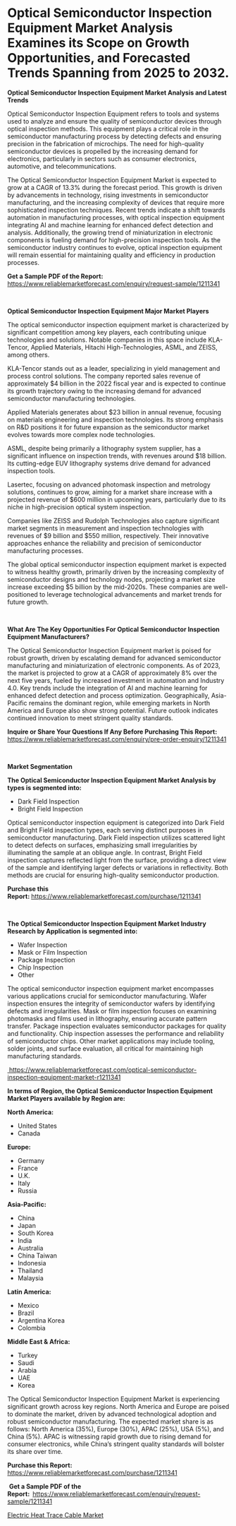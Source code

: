 <p><h1>Optical Semiconductor Inspection Equipment Market Analysis Examines its Scope on Growth Opportunities, and Forecasted Trends Spanning from 2025 to 2032.</h1></p><p><strong>Optical Semiconductor Inspection Equipment Market Analysis and Latest Trends</strong></p>
<p><p>Optical Semiconductor Inspection Equipment refers to tools and systems used to analyze and ensure the quality of semiconductor devices through optical inspection methods. This equipment plays a critical role in the semiconductor manufacturing process by detecting defects and ensuring precision in the fabrication of microchips. The need for high-quality semiconductor devices is propelled by the increasing demand for electronics, particularly in sectors such as consumer electronics, automotive, and telecommunications.</p><p>The Optical Semiconductor Inspection Equipment Market is expected to grow at a CAGR of 13.3% during the forecast period. This growth is driven by advancements in technology, rising investments in semiconductor manufacturing, and the increasing complexity of devices that require more sophisticated inspection techniques. Recent trends indicate a shift towards automation in manufacturing processes, with optical inspection equipment integrating AI and machine learning for enhanced defect detection and analysis. Additionally, the growing trend of miniaturization in electronic components is fueling demand for high-precision inspection tools. As the semiconductor industry continues to evolve, optical inspection equipment will remain essential for maintaining quality and efficiency in production processes.</p></p>
<p><strong>Get a Sample PDF of the Report:&nbsp;</strong> <a href="https://www.reliablemarketforecast.com/enquiry/request-sample/1211341?utm_campaign=3354&utm_medium=2&utm_source=Github&utm_content=ia&utm_term=24032025&utm_id=optical-semiconductor-inspection-equipment">https://www.reliablemarketforecast.com/enquiry/request-sample/1211341</a></p>
<p>&nbsp;</p>
<p><strong>Optical Semiconductor Inspection Equipment Major Market Players</strong></p>
<p><p>The optical semiconductor inspection equipment market is characterized by significant competition among key players, each contributing unique technologies and solutions. Notable companies in this space include KLA-Tencor, Applied Materials, Hitachi High-Technologies, ASML, and ZEISS, among others.</p><p>KLA-Tencor stands out as a leader, specializing in yield management and process control solutions. The company reported sales revenue of approximately $4 billion in the 2022 fiscal year and is expected to continue its growth trajectory owing to the increasing demand for advanced semiconductor manufacturing technologies.</p><p>Applied Materials generates about $23 billion in annual revenue, focusing on materials engineering and inspection technologies. Its strong emphasis on R&D positions it for future expansion as the semiconductor market evolves towards more complex node technologies.</p><p>ASML, despite being primarily a lithography system supplier, has a significant influence on inspection trends, with revenues around $18 billion. Its cutting-edge EUV lithography systems drive demand for advanced inspection tools.</p><p>Lasertec, focusing on advanced photomask inspection and metrology solutions, continues to grow, aiming for a market share increase with a projected revenue of $600 million in upcoming years, particularly due to its niche in high-precision optical system inspection.</p><p>Companies like ZEISS and Rudolph Technologies also capture significant market segments in measurement and inspection technologies with revenues of $9 billion and $550 million, respectively. Their innovative approaches enhance the reliability and precision of semiconductor manufacturing processes.</p><p>The global optical semiconductor inspection equipment market is expected to witness healthy growth, primarily driven by the increasing complexity of semiconductor designs and technology nodes, projecting a market size increase exceeding $5 billion by the mid-2020s. These companies are well-positioned to leverage technological advancements and market trends for future growth.</p></p>
<p>&nbsp;</p>
<p><strong>What Are The Key Opportunities For Optical Semiconductor Inspection Equipment Manufacturers?</strong></p>
<p><p>The Optical Semiconductor Inspection Equipment market is poised for robust growth, driven by escalating demand for advanced semiconductor manufacturing and miniaturization of electronic components. As of 2023, the market is projected to grow at a CAGR of approximately 8% over the next five years, fueled by increased investment in automation and Industry 4.0. Key trends include the integration of AI and machine learning for enhanced defect detection and process optimization. Geographically, Asia-Pacific remains the dominant region, while emerging markets in North America and Europe also show strong potential. Future outlook indicates continued innovation to meet stringent quality standards.</p></p>
<p><strong>Inquire or Share Your Questions If Any Before Purchasing This Report:</strong> <a href="https://www.reliablemarketforecast.com/enquiry/pre-order-enquiry/1211341?utm_campaign=3354&utm_medium=2&utm_source=Github&utm_content=ia&utm_term=24032025&utm_id=optical-semiconductor-inspection-equipment">https://www.reliablemarketforecast.com/enquiry/pre-order-enquiry/1211341</a></p>
<p>&nbsp;</p>
<p><strong>Market Segmentation</strong></p>
<p><strong>The Optical Semiconductor Inspection Equipment Market Analysis by types is segmented into:</strong></p>
<p><ul><li>Dark Field Inspection</li><li>Bright Field Inspection</li></ul></p>
<p><p>Optical semiconductor inspection equipment is categorized into Dark Field and Bright Field inspection types, each serving distinct purposes in semiconductor manufacturing. Dark Field inspection utilizes scattered light to detect defects on surfaces, emphasizing small irregularities by illuminating the sample at an oblique angle. In contrast, Bright Field inspection captures reflected light from the surface, providing a direct view of the sample and identifying larger defects or variations in reflectivity. Both methods are crucial for ensuring high-quality semiconductor production.</p></p>
<p><strong>Purchase this Report:&nbsp;</strong><a href="https://www.reliablemarketforecast.com/purchase/1211341?utm_campaign=3354&utm_medium=2&utm_source=Github&utm_content=ia&utm_term=24032025&utm_id=optical-semiconductor-inspection-equipment">https://www.reliablemarketforecast.com/purchase/1211341</a></p>
<p>&nbsp;</p>
<p><strong>The Optical Semiconductor Inspection Equipment Market Industry Research by Application is segmented into:</strong></p>
<p><ul><li>Wafer Inspection</li><li>Mask or Film Inspection</li><li>Package Inspection</li><li>Chip Inspection</li><li>Other</li></ul></p>
<p><p>The optical semiconductor inspection equipment market encompasses various applications crucial for semiconductor manufacturing. Wafer inspection ensures the integrity of semiconductor wafers by identifying defects and irregularities. Mask or film inspection focuses on examining photomasks and films used in lithography, ensuring accurate pattern transfer. Package inspection evaluates semiconductor packages for quality and functionality. Chip inspection assesses the performance and reliability of semiconductor chips. Other market applications may include tooling, solder joints, and surface evaluation, all critical for maintaining high manufacturing standards.</p></p>
<p><a href="https://www.reliablemarketforecast.com/optical-semiconductor-inspection-equipment-market-r1211341?utm_campaign=3354&utm_medium=2&utm_source=Github&utm_content=ia&utm_term=24032025&utm_id=optical-semiconductor-inspection-equipment">&nbsp;https://www.reliablemarketforecast.com/optical-semiconductor-inspection-equipment-market-r1211341</a></p>
<p><strong>In terms of Region, the Optical Semiconductor Inspection Equipment Market Players available by Region are:</strong></p>
<p>
    <p> <strong> North America: </strong>
        <ul>
            <li>United States</li>
            <li>Canada</li>
        </ul>
        </p> 
    <p> <strong> Europe: </strong>
        <ul>
            <li>Germany</li>
            <li>France</li>
            <li>U.K.</li>
            <li>Italy</li>
            <li>Russia</li>
        </ul>
        </p> 
    <p> <strong> Asia-Pacific: </strong>
        <ul>
            <li>China</li>
            <li>Japan</li>
            <li>South Korea</li>
            <li>India</li>
            <li>Australia</li>
            <li>China Taiwan</li>
            <li>Indonesia</li>
            <li>Thailand</li>
            <li>Malaysia</li>
        </ul>
        </p> 
    <p> <strong> Latin America: </strong>
        <ul>
            <li>Mexico</li>
            <li>Brazil</li>
            <li>Argentina Korea</li>
            <li>Colombia</li>
        </ul>
        </p> 
    <p> <strong> Middle East & Africa: </strong>
        <ul>
            <li>Turkey</li>
            <li>Saudi</li>
            <li>Arabia</li>
            <li>UAE</li>
            <li>Korea</li>
        </ul>
    </p>
    </p>
<p><p>The Optical Semiconductor Inspection Equipment Market is experiencing significant growth across key regions. North America and Europe are poised to dominate the market, driven by advanced technological adoption and robust semiconductor manufacturing. The expected market share is as follows: North America (35%), Europe (30%), APAC (25%), USA (5%), and China (5%). APAC is witnessing rapid growth due to rising demand for consumer electronics, while China’s stringent quality standards will bolster its share over time.</p></p>
<p><strong>Purchase this Report: </strong><a href="https://www.reliablemarketforecast.com/purchase/1211341?utm_campaign=3354&utm_medium=2&utm_source=Github&utm_content=ia&utm_term=24032025&utm_id=optical-semiconductor-inspection-equipment">https://www.reliablemarketforecast.com/purchase/1211341</a></p>
<p>&nbsp;<strong>Get a Sample PDF of the Report:&nbsp;&nbsp;</strong><a href="https://www.reliablemarketforecast.com/enquiry/request-sample/1211341?utm_campaign=3354&utm_medium=2&utm_source=Github&utm_content=ia&utm_term=24032025&utm_id=optical-semiconductor-inspection-equipment">https://www.reliablemarketforecast.com/enquiry/request-sample/1211341</a></p>
<p><strong></strong></p>
<p><p><a href="https://github.com/marlanamarvn/Market-Research-Report-List-1/blob/main/electric-heat-trace-cable-market.md?utm_campaign=3354&utm_medium=2&utm_source=Github&utm_content=ia&utm_term=24032025&utm_id=optical-semiconductor-inspection-equipment">Electric Heat Trace Cable Market</a></p></p>